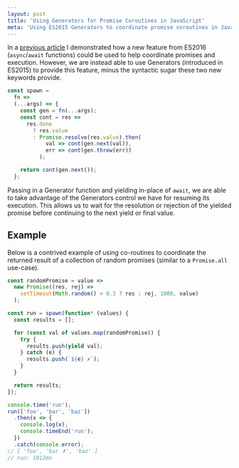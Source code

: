 ```yaml
---
layout: post
title: 'Using Generators for Promise Coroutines in JavaScript'
meta: 'Using ES2015 Generators to coordinate promise coroutines in JavaScript'
---
```


In a [previous article](/posts/fetching-link-titles-using-promises-and-async-await-in-javascript/) I demonstrated how a new feature from ES2016 (`async`/`await` functions) could be used to help coordinate promises and execution.
However, we are instead able to use Generators (introduced in ES2015) to provide this feature, minus the syntactic sugar these two new keywords provide.

<!--more-->

```js
const spawn =
  fn =>
  (...args) => {
    const gen = fn(...args);
    const cont = res =>
      res.done
        ? res.value
        : Promise.resolve(res.value).then(
            val => cont(gen.next(val)),
            err => cont(gen.throw(err))
          );

    return cont(gen.next());
  };
```

Passing in a Generator function and yielding in-place of `await`, we are able to take advantage of the Generators control we have for resuming its execution.
This allows us to wait for the resolution or rejection of the yielded promise before continuing to the next yield or final value.

## Example

Below is a contrived example of using co-routines to coordinate the returned result of a collection of random promises (similar to a `Promise.all` use-case).

```js
const randomPromise = value =>
  new Promise((res, rej) =>
    setTimeout(Math.random() > 0.3 ? res : rej, 1000, value)
  );

const run = spawn(function* (values) {
  const results = [];

  for (const val of values.map(randomPromise)) {
    try {
      results.push(yield val);
    } catch (e) {
      results.push(`${e} ✗`);
    }
  }

  return results;
});

console.time('run');
run(['foo', 'bar', 'baz'])
  .then(x => {
    console.log(x);
    console.timeEnd('run');
  })
  .catch(console.error);
// [ 'foo', 'bar ✗', 'baz' ]
// run: 1012ms
```
